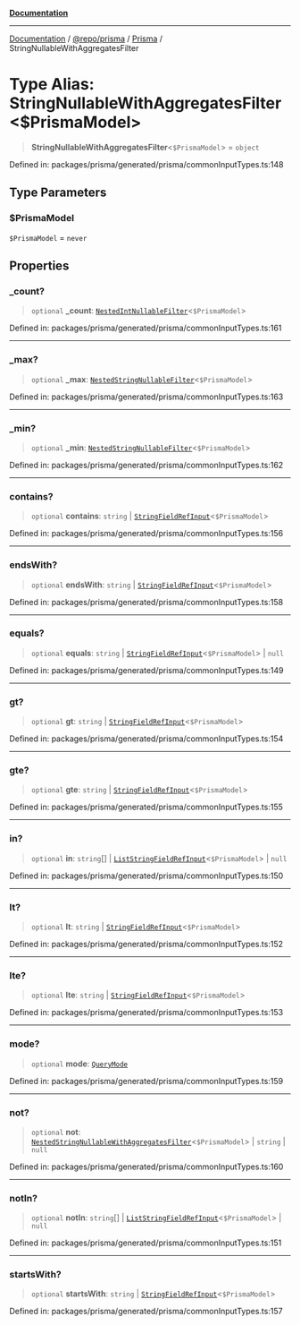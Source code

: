 [**Documentation**](../../../../../README.md)

***

[Documentation](../../../../../README.md) / [@repo/prisma](../../../README.md) / [Prisma](../README.md) / StringNullableWithAggregatesFilter

# Type Alias: StringNullableWithAggregatesFilter\<$PrismaModel\>

> **StringNullableWithAggregatesFilter**\<`$PrismaModel`\> = `object`

Defined in: packages/prisma/generated/prisma/commonInputTypes.ts:148

## Type Parameters

### $PrismaModel

`$PrismaModel` = `never`

## Properties

### \_count?

> `optional` **\_count**: [`NestedIntNullableFilter`](NestedIntNullableFilter.md)\<`$PrismaModel`\>

Defined in: packages/prisma/generated/prisma/commonInputTypes.ts:161

***

### \_max?

> `optional` **\_max**: [`NestedStringNullableFilter`](NestedStringNullableFilter.md)\<`$PrismaModel`\>

Defined in: packages/prisma/generated/prisma/commonInputTypes.ts:163

***

### \_min?

> `optional` **\_min**: [`NestedStringNullableFilter`](NestedStringNullableFilter.md)\<`$PrismaModel`\>

Defined in: packages/prisma/generated/prisma/commonInputTypes.ts:162

***

### contains?

> `optional` **contains**: `string` \| [`StringFieldRefInput`](StringFieldRefInput.md)\<`$PrismaModel`\>

Defined in: packages/prisma/generated/prisma/commonInputTypes.ts:156

***

### endsWith?

> `optional` **endsWith**: `string` \| [`StringFieldRefInput`](StringFieldRefInput.md)\<`$PrismaModel`\>

Defined in: packages/prisma/generated/prisma/commonInputTypes.ts:158

***

### equals?

> `optional` **equals**: `string` \| [`StringFieldRefInput`](StringFieldRefInput.md)\<`$PrismaModel`\> \| `null`

Defined in: packages/prisma/generated/prisma/commonInputTypes.ts:149

***

### gt?

> `optional` **gt**: `string` \| [`StringFieldRefInput`](StringFieldRefInput.md)\<`$PrismaModel`\>

Defined in: packages/prisma/generated/prisma/commonInputTypes.ts:154

***

### gte?

> `optional` **gte**: `string` \| [`StringFieldRefInput`](StringFieldRefInput.md)\<`$PrismaModel`\>

Defined in: packages/prisma/generated/prisma/commonInputTypes.ts:155

***

### in?

> `optional` **in**: `string`[] \| [`ListStringFieldRefInput`](ListStringFieldRefInput.md)\<`$PrismaModel`\> \| `null`

Defined in: packages/prisma/generated/prisma/commonInputTypes.ts:150

***

### lt?

> `optional` **lt**: `string` \| [`StringFieldRefInput`](StringFieldRefInput.md)\<`$PrismaModel`\>

Defined in: packages/prisma/generated/prisma/commonInputTypes.ts:152

***

### lte?

> `optional` **lte**: `string` \| [`StringFieldRefInput`](StringFieldRefInput.md)\<`$PrismaModel`\>

Defined in: packages/prisma/generated/prisma/commonInputTypes.ts:153

***

### mode?

> `optional` **mode**: [`QueryMode`](QueryMode.md)

Defined in: packages/prisma/generated/prisma/commonInputTypes.ts:159

***

### not?

> `optional` **not**: [`NestedStringNullableWithAggregatesFilter`](NestedStringNullableWithAggregatesFilter.md)\<`$PrismaModel`\> \| `string` \| `null`

Defined in: packages/prisma/generated/prisma/commonInputTypes.ts:160

***

### notIn?

> `optional` **notIn**: `string`[] \| [`ListStringFieldRefInput`](ListStringFieldRefInput.md)\<`$PrismaModel`\> \| `null`

Defined in: packages/prisma/generated/prisma/commonInputTypes.ts:151

***

### startsWith?

> `optional` **startsWith**: `string` \| [`StringFieldRefInput`](StringFieldRefInput.md)\<`$PrismaModel`\>

Defined in: packages/prisma/generated/prisma/commonInputTypes.ts:157
